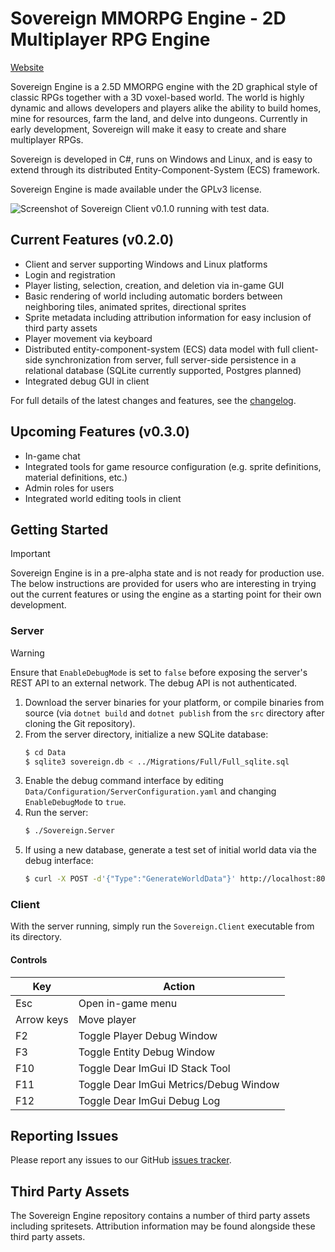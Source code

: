 # Sovereign MMORPG Engine - 2D Multiplayer RPG Engine

[Website](https://sovereignengine.com)

Sovereign Engine is a 2.5D MMORPG engine with the 2D graphical style of classic RPGs
together with a 3D voxel-based world. The world is highly dynamic and allows
developers and players alike the ability to build homes, mine for resources, farm the
land, and delve into dungeons. Currently in early development, Sovereign will make it easy to
create and share multiplayer RPGs.

Sovereign is developed in C#, runs on Windows and Linux, and is easy to
extend through its distributed Entity-Component-System (ECS) framework.

Sovereign Engine is made available under the GPLv3 license.

![Screenshot of Sovereign Client v0.1.0 running with test data.](screenshot.png)

## Current Features (v0.2.0)

* Client and server supporting Windows and Linux platforms
* Login and registration
* Player listing, selection, creation, and deletion via in-game GUI
* Basic rendering of world including automatic borders between neighboring tiles, animated
  sprites, directional sprites
* Sprite metadata including attribution information for easy inclusion of third party
  assets
* Player movement via keyboard
* Distributed entity-component-system (ECS) data model with full client-side synchronization from
  server, full server-side persistence in a relational database (SQLite currently supported,
  Postgres planned)
* Integrated debug GUI in client

For full details of the latest changes and features, see the [changelog](CHANGELOG.md).

## Upcoming Features (v0.3.0)

* In-game chat
* Integrated tools for game resource configuration (e.g. sprite definitions, material definitions, etc.)
* Admin roles for users
* Integrated world editing tools in client

## Getting Started

> [!IMPORTANT]
> Sovereign Engine is in a pre-alpha state and is not ready for production use.
> The below instructions are provided for users who are interesting in trying out the
> current features or using the engine as a starting point for their own development.

### Server

> [!WARNING]
> Ensure that `EnableDebugMode` is set to `false` before exposing the
> server's REST API to an external network. The debug API is not authenticated.

1. Download the server binaries for your platform, or compile binaries from source (via
   `dotnet build` and `dotnet publish` from the `src` directory after cloning the Git repository).
2. From the server directory, initialize a new SQLite database:
   ```bash
   $ cd Data
   $ sqlite3 sovereign.db < ../Migrations/Full/Full_sqlite.sql
   ```
3. Enable the debug command interface by editing `Data/Configuration/ServerConfiguration.yaml`
   and changing `EnableDebugMode` to `true`.
4. Run the server:
   ```bash
   $ ./Sovereign.Server
   ```
5. If using a new database, generate a test set of initial world data via the debug interface:
   ```bash
   $ curl -X POST -d'{"Type":"GenerateWorldData"}' http://localhost:8080/debug
   ```

### Client

With the server running, simply run the `Sovereign.Client` executable from its directory.

#### Controls

| Key        | Action                                 |
|------------|----------------------------------------|
| Esc        | Open in-game menu                      |
| Arrow keys | Move player                            |
| F2         | Toggle Player Debug Window             |
| F3         | Toggle Entity Debug Window             |
| F10        | Toggle Dear ImGui ID Stack Tool        |
| F11        | Toggle Dear ImGui Metrics/Debug Window |
| F12        | Toggle Dear ImGui Debug Log            |

## Reporting Issues

Please report any issues to our GitHub [issues tracker](https://github.com/opticfluorine/sovereign/issues).

## Third Party Assets

The Sovereign Engine repository contains a number of third party assets
including spritesets. Attribution information may be found alongside these third party
assets.

